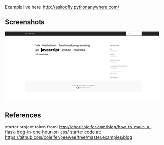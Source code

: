 
Example live here: http://ashoofly.pythonanywhere.com/


Screenshots
------------
![alt tag](screenshots/example_blog.png "Screenshot")


References
-------------
starter project taken from: http://charlesleifer.com/blog/how-to-make-a-flask-blog-in-one-hour-or-less/
starter code at: https://github.com/coleifer/peewee/tree/master/examples/blog

